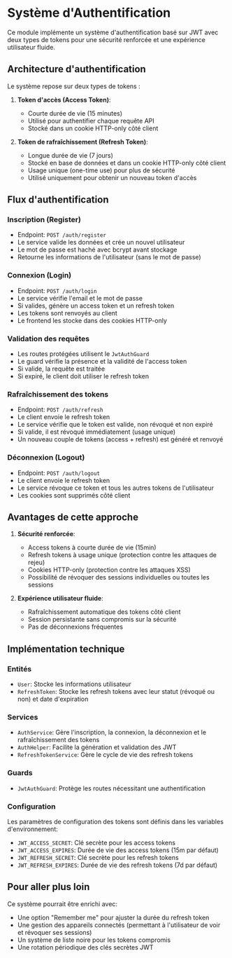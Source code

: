 # Système d'Authentification

Ce module implémente un système d'authentification basé sur JWT avec deux types de tokens pour une sécurité renforcée et une expérience utilisateur fluide.

## Architecture d'authentification

Le système repose sur deux types de tokens :

1. **Token d'accès (Access Token)**:

   - Courte durée de vie (15 minutes)
   - Utilisé pour authentifier chaque requête API
   - Stocké dans un cookie HTTP-only côté client

2. **Token de rafraîchissement (Refresh Token)**:
   - Longue durée de vie (7 jours)
   - Stocké en base de données et dans un cookie HTTP-only côté client
   - Usage unique (one-time use) pour plus de sécurité
   - Utilisé uniquement pour obtenir un nouveau token d'accès

## Flux d'authentification

### Inscription (Register)

- Endpoint: `POST /auth/register`
- Le service valide les données et crée un nouvel utilisateur
- Le mot de passe est haché avec bcrypt avant stockage
- Retourne les informations de l'utilisateur (sans le mot de passe)

### Connexion (Login)

- Endpoint: `POST /auth/login`
- Le service vérifie l'email et le mot de passe
- Si valides, génère un access token et un refresh token
- Les tokens sont renvoyés au client
- Le frontend les stocke dans des cookies HTTP-only

### Validation des requêtes

- Les routes protégées utilisent le `JwtAuthGuard`
- Le guard vérifie la présence et la validité de l'access token
- Si valide, la requête est traitée
- Si expiré, le client doit utiliser le refresh token

### Rafraîchissement des tokens

- Endpoint: `POST /auth/refresh`
- Le client envoie le refresh token
- Le service vérifie que le token est valide, non révoqué et non expiré
- Si valide, il est révoqué immédiatement (usage unique)
- Un nouveau couple de tokens (access + refresh) est généré et renvoyé

### Déconnexion (Logout)

- Endpoint: `POST /auth/logout`
- Le client envoie le refresh token
- Le service révoque ce token et tous les autres tokens de l'utilisateur
- Les cookies sont supprimés côté client

## Avantages de cette approche

1. **Sécurité renforcée**:

   - Access tokens à courte durée de vie (15min)
   - Refresh tokens à usage unique (protection contre les attaques de rejeu)
   - Cookies HTTP-only (protection contre les attaques XSS)
   - Possibilité de révoquer des sessions individuelles ou toutes les sessions

2. **Expérience utilisateur fluide**:
   - Rafraîchissement automatique des tokens côté client
   - Session persistante sans compromis sur la sécurité
   - Pas de déconnexions fréquentes

## Implémentation technique

### Entités

- `User`: Stocke les informations utilisateur
- `RefreshToken`: Stocke les refresh tokens avec leur statut (révoqué ou non) et date d'expiration

### Services

- `AuthService`: Gère l'inscription, la connexion, la déconnexion et le rafraîchissement des tokens
- `AuthHelper`: Facilite la génération et validation des JWT
- `RefreshTokenService`: Gère le cycle de vie des refresh tokens

### Guards

- `JwtAuthGuard`: Protège les routes nécessitant une authentification

### Configuration

Les paramètres de configuration des tokens sont définis dans les variables d'environnement:

- `JWT_ACCESS_SECRET`: Clé secrète pour les access tokens
- `JWT_ACCESS_EXPIRES`: Durée de vie des access tokens (15m par défaut)
- `JWT_REFRESH_SECRET`: Clé secrète pour les refresh tokens
- `JWT_REFRESH_EXPIRES`: Durée de vie des refresh tokens (7d par défaut)

## Pour aller plus loin

Ce système pourrait être enrichi avec:

- Une option "Remember me" pour ajuster la durée du refresh token
- Une gestion des appareils connectés (permettant à l'utilisateur de voir et révoquer ses sessions)
- Un système de liste noire pour les tokens compromis
- Une rotation périodique des clés secrètes JWT
